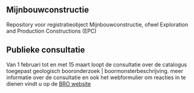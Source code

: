 ## Mijnbouwconstructie
Repository voor registratieobject Mijnbouwconstructie, ofwel Exploration and Production Constructions (EPC) 

## Publieke consultatie
Van 1 februari tot en met 15 maart loopt de consultatie over de catalogus toegepast geologisch booronderzoek | boormonsterbeschrijving. meer informatie over de consultatie en ook het webformulier om reacties in te dienen vindt u op de [BRO website][1]


[1]: https://basisregistratieondergrond.nl/inhoud-bro/registratieobjecten/standaarden/publieke-consultaties/